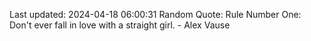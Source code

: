 Last updated: 2024-04-18 06:00:31
Random Quote: Rule Number One: Don't ever fall in love with a straight girl. - Alex Vause